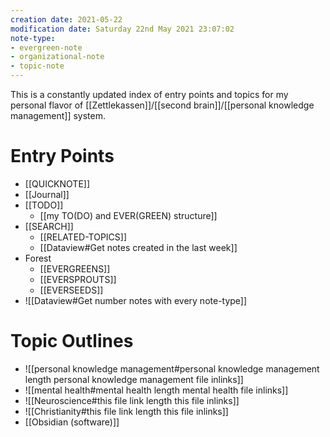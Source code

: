 ```yaml
---
creation date: 2021-05-22
modification date: Saturday 22nd May 2021 23:07:02
note-type: 
- evergreen-note
- organizational-note
- topic-note 
---
```


This is a constantly updated index of entry points and topics for my personal flavor of [[Zettlekassen]]/[[second brain]]/[[personal knowledge management]] system.

# Entry Points
- [[QUICKNOTE]]
- [[Journal]]
- [[TODO]]
	- [[my TO(DO) and EVER(GREEN) structure]]
- [[SEARCH]]
	- [[RELATED-TOPICS]]
	- [[Dataview#Get notes created in the last week]]
- Forest
	- [[EVERGREENS]]
	- [[EVERSPROUTS]]
	- [[EVERSEEDS]]
- ![[Dataview#Get number notes with every note-type]]

# Topic Outlines
- ![[personal knowledge management#personal knowledge management length personal knowledge management file inlinks]] 
- ![[mental health#mental health length mental health file inlinks]]
- ![[Neuroscience#this file link length this file inlinks]]
- ![[Christianity#this file link length this file inlinks]]
- [[Obsidian (software)]]

